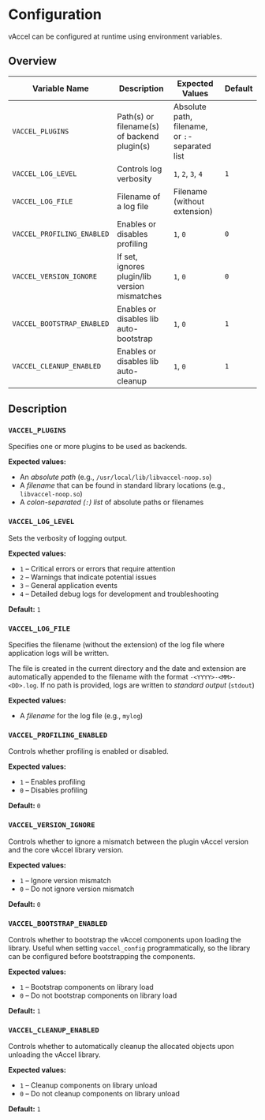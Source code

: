 # Configuration

vAccel can be configured at runtime using environment variables.

## Overview

<!-- markdownlint-disable line-length -->

| Variable Name              | Description                                   | Expected Values                                | Default |
| -------------------------- | --------------------------------------------- | ---------------------------------------------- | ------- |
| `VACCEL_PLUGINS`           | Path(s) or filename(s) of backend plugin(s)   | Absolute path, filename, or `:`-separated list |         |
| `VACCEL_LOG_LEVEL`         | Controls log verbosity                        | `1`, `2`, `3`, `4`                             | `1`     |
| `VACCEL_LOG_FILE`          | Filename of a log file                        | Filename (without extension)                   |         |
| `VACCEL_PROFILING_ENABLED` | Enables or disables profiling                 | `1`, `0`                                       | `0`     |
| `VACCEL_VERSION_IGNORE`    | If set, ignores plugin/lib version mismatches | `1`, `0`                                       | `0`     |
| `VACCEL_BOOTSTRAP_ENABLED` | Enables or disables lib auto-bootstrap        | `1`, `0`                                       | `1`     |
| `VACCEL_CLEANUP_ENABLED`   | Enables or disables lib auto-cleanup          | `1`, `0`                                       | `1`     |

<!-- markdownlint-restore -->

## Description

### `VACCEL_PLUGINS`

Specifies one or more plugins to be used as backends.

**Expected values:**

- An _absolute path_ (e.g., `/usr/local/lib/libvaccel-noop.so`)
- A _filename_ that can be found in standard library locations (e.g.,
  `libvaccel-noop.so`)
- A _colon-separated (`:`) list_ of absolute paths or filenames

### `VACCEL_LOG_LEVEL`

Sets the verbosity of logging output.

**Expected values:**

- `1` – Critical errors or errors that require attention
- `2` – Warnings that indicate potential issues
- `3` – General application events
- `4` – Detailed debug logs for development and troubleshooting

**Default:** `1`

### `VACCEL_LOG_FILE`

Specifies the filename (without the extension) of the log file where application
logs will be written.

The file is created in the current directory and the date and extension are
automatically appended to the filename with the format `-<YYYY>-<MM>-<DD>.log`.
If no path is provided, logs are written to _standard output_ (`stdout`)

**Expected values:**

- A _filename_ for the log file (e.g., `mylog`)

### `VACCEL_PROFILING_ENABLED`

Controls whether profiling is enabled or disabled.

**Expected values:**

- `1` – Enables profiling
- `0` – Disables profiling

**Default:** `0`

### `VACCEL_VERSION_IGNORE`

Controls whether to ignore a mismatch between the plugin vAccel version and the
core vAccel library version.

**Expected values:**

- `1` – Ignore version mismatch
- `0` – Do not ignore version mismatch

**Default:** `0`

### `VACCEL_BOOTSTRAP_ENABLED`

Controls whether to bootstrap the vAccel components upon loading the library.
Useful when setting `vaccel_config` programmatically, so the library can be
configured before bootstrapping the components.

**Expected values:**

- `1` – Bootstrap components on library load
- `0` – Do not bootstrap components on library load

**Default:** `1`

### `VACCEL_CLEANUP_ENABLED`

Controls whether to automatically cleanup the allocated objects upon unloading
the vAccel library.

**Expected values:**

- `1` – Cleanup components on library unload
- `0` – Do not cleanup components on library unload

**Default:** `1`
